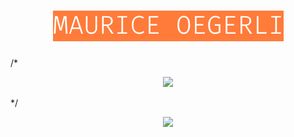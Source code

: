 <h1 align="center"><img width="369" height="49" src="./image.png" style="color: white;font-size: 24.5px;line-height: 49px;text-align: center;background-color: #ff6600;"></h1>

/*
<p align="center">
<img src="https://github-readme-stats.vercel.app/api?username=mauriceoegerli&bg_color=transparent&text_color=1e1e1e&icon_color=ff6600&show_icons=true&hide_title=true&hide_rank=true&line_height=30">
</p>
*/

<p align="center">
    <img src="https://metrics.lecoq.io/mauriceoegerli?isocalendar=1&isocalendar.duration=full-year">
</p>
